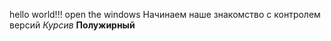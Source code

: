 hello world!!!
open the windows
Начинаем наше знакомство с контролем версий 
*Курсив*
**Полужирный**